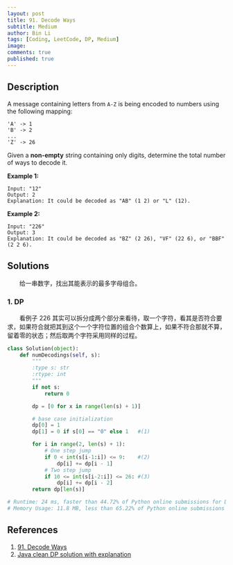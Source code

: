 ```yaml
---
layout: post
title: 91. Decode Ways
subtitle: Medium
author: Bin Li
tags: [Coding, LeetCode, DP, Medium]
image: 
comments: true
published: true
---
```


## Description

A message containing letters from `A-Z` is being encoded to numbers using the following mapping:

```
'A' -> 1
'B' -> 2
...
'Z' -> 26
```

Given a **non-empty** string containing only digits, determine the total number of ways to decode it.

**Example 1:**

```
Input: "12"
Output: 2
Explanation: It could be decoded as "AB" (1 2) or "L" (12).
```

**Example 2:**

```
Input: "226"
Output: 3
Explanation: It could be decoded as "BZ" (2 26), "VF" (22 6), or "BBF" (2 2 6).
```

## Solutions
　　给一串数字，找出其能表示的最多字母组合。

### 1. DP
　　看例子 226 其实可以拆分成两个部分来看待，取一个字符，看其是否符合要求，如果符合就把其到这个一个字符位置的组合个数算上，如果不符合那就不算，留着零的状态；然后取两个字符采用同样的过程。

```python
class Solution(object):
    def numDecodings(self, s):
        """
        :type s: str
        :rtype: int
        """
        if not s:
            return 0

        dp = [0 for x in range(len(s) + 1)] 

        # base case initialization
        dp[0] = 1 
        dp[1] = 0 if s[0] == "0" else 1   #(1)

        for i in range(2, len(s) + 1): 
            # One step jump
            if 0 < int(s[i-1:i]) <= 9:    #(2)
                dp[i] += dp[i - 1]
            # Two step jump
            if 10 <= int(s[i-2:i]) <= 26: #(3)
                dp[i] += dp[i - 2]
        return dp[len(s)]

# Runtime: 24 ms, faster than 44.72% of Python online submissions for Decode Ways.
# Memory Usage: 11.8 MB, less than 65.22% of Python online submissions for Decode Ways.
```

## References
1. [91. Decode Ways](https://leetcode.com/problems/decode-ways/)
2. [Java clean DP solution with explanation](https://leetcode.com/problems/decode-ways/discuss/30358/Java-clean-DP-solution-with-explanation)